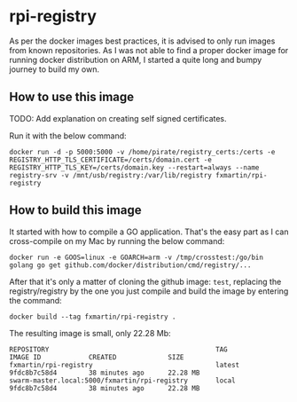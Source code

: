 # rpi-registry

As per the docker images best practices, it is advised to only run images from known repositories. As I was not able to find a proper docker image for running docker distribution on ARM, I started a quite long and bumpy journey to build my own.

## How to use this image

TODO: Add explanation on creating self signed certificates.

Run it with the below command:

```
docker run -d -p 5000:5000 -v /home/pirate/registry_certs:/certs -e REGISTRY_HTTP_TLS_CERTIFICATE=/certs/domain.cert -e REGISTRY_HTTP_TLS_KEY=/certs/domain.key --restart=always --name registry-srv -v /mnt/usb/registry:/var/lib/registry fxmartin/rpi-registry
```

## How to build this image

It started with how to compile a GO application. That's the easy part as I can cross-compile on my Mac by running the below command:

```
docker run -e GOOS=linux -e GOARCH=arm -v /tmp/crosstest:/go/bin  golang go get github.com/docker/distribution/cmd/registry/...
```

After that it's only a matter of cloning the github image: ```test```, replacing the registry/registry by the one you just compile and build the image by entering the command:

```
docker build --tag fxmartin/rpi-registry .
```

The resulting image is small, only 22.28 Mb:

```
REPOSITORY                                          TAG                 IMAGE ID            CREATED             SIZE
fxmartin/rpi-registry                               latest              9fdc8b7c58d4        38 minutes ago      22.28 MB
swarm-master.local:5000/fxmartin/rpi-registry       local               9fdc8b7c58d4        38 minutes ago      22.28 MB
```
